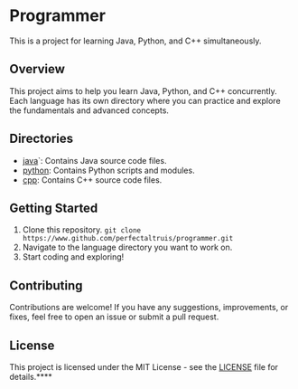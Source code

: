 # Programmer

This is a project for learning Java, Python, and C++ simultaneously.

## Overview

This project aims to help you learn Java, Python, and C++ concurrently. Each language has its own directory where you can practice and explore the fundamentals and advanced concepts.

## Directories

- [java](java)`: Contains Java source code files.
- [python](python): Contains Python scripts and modules.
- [cpp](cpp): Contains C++ source code files.

## Getting Started

1. Clone this repository. `git clone https://www.github.com/perfectaltruis/programmer.git`
2. Navigate to the language directory you want to work on.
3. Start coding and exploring!

## Contributing

Contributions are welcome! If you have any suggestions, improvements, or fixes, feel free to open an issue or submit a pull request.

## License

This project is licensed under the MIT License - see the [LICENSE](LICENSE) file for details.****
